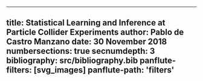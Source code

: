 
---
title: Statistical Learning and Inference at Particle Collider Experiments
author: Pablo de Castro Manzano
date: 30 November 2018
numbersections: true
secnumdepth: 3
bibliography: src/bibliography.bib
panflute-filters: [svg_images]
panflute-path: 'filters'
---
